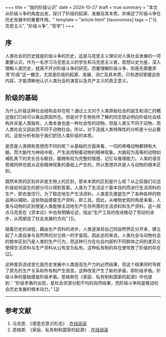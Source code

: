 +++
title = "我的阶级认识"
date = 2024-10-27
draft = true
summary = "本文从阶级斗争的角度出发，探讨了阶级的起源、发展及其本质，并阐述了阶级斗争在历史发展中的重要作用。"
template = "article.html"
[taxonomies]
tags = ["马克思主义", "阶级斗争", "哲学"]
+++

## 序

人类社会的历史就是阶级斗争的历史，这是马克思主义理论对人类社会发展的一项重要认识。作为一名学习马克思主义的学生和马克思主义者，若想以史为鉴，深入理解人类历史，就离不开对阶级斗争的研究。而要理解阶级斗争，则首先需要弄清“阶级”这一概念，尤其是阶级的起源、发展、消亡及其本质。只有透彻掌握这些内容，才能清晰地认识人类社会的演变以及共产主义的真正意义。


## 阶级的基础

为什么阶级这种社会结构会存在呢？通过上文对于人类原始社会的诞生和消亡的概述我们已经可以看出原因所在。但是对于生物有所了解的同志想必明白阶级社会结构并非是人类独有，人类本身也是一种社会性的动物。但是人类又不同于动物，而人类社会又因此而不同于动物社会。所以，对于造就人类特殊性的分析是十分必要的，这些分析有助于我们抓住人类阶级的本质。

是否是人类拥有思想而不同的呢？从基础的方面来看，一切的脊椎动物都拥有大脑，而大脑作为神经中枢，产生且控制着动物的精神现象。大脑较为高等的动物如哺乳类下的灵长目与鲸目，都拥有较为完整的情感、记忆与推理能力。人类的语言思维同样也是从这些精神现象的基础上产生的，所以思想并非是人与动物的根本区别。

既然本质的区别并非是生物上的区别，那末本质的区别是什么呢？从之前我们论述阶级如何诞生的部分可以得到答案。人类为了生活这个基本目的而进行生活资料的生产，即衣食住行。为了稳定地生产生活资料，人类首先便是生产了各种各样的物品用以辅助，这些物品便是生产资料，即工具。因此，从唯物史观的角度来看，人类与动物的区别便是人类能够主动地生产生存所需的生活资料和生产资料。这一观点马克思在《资本论》中也有明确论述，指出“生产工具的改进推动了劳动的进步，从而塑造了社会发展的方向” <a href="#ref1">[1]</a>。

随着历史的进程，藉由生产资料的进步，人类逐渐将自己同自然界区分开来，建立起了人类自身与自然界的对立统一的宇宙观。因此总的来说，人类社会与动物社会的根本区别乃是人类的生产行为，而这种行为在社会内部的不同群体之间的差异又使得生活资料与生产资料从公有变为私有。这种私有制的存在便导致了阶级的存在 <a href="#ref2">[2]</a>。

这种差异造成变化是历史发展中人类提高生产力的必然结果，但这个结果同时导致了原先的生产关系和所有制产生改变。这种改变产生了新的矛盾，即阶级矛盾。阶级斗争的基础便是阶级矛盾。恩格斯在《家庭、私有制和国家的起源》中也提到：“阶级矛盾的出现，是社会资源分配不均的自然结果，而阶级斗争则是推动社会历史发展的根本动力。” <a href="#ref3">[3]</a>


---

## 参考文献

1. <a id="ref1"></a>马克思. 《德意志意识形态》. [在线阅读](https://www.marxists.org/chinese/marx-engels/03/002.htm)
2. <a id="ref2"></a>恩格斯. 《家庭、私有制和国家的起源》. [在线阅读](https://www.marxists.org/chinese/marx-engels/21/005.htm)
